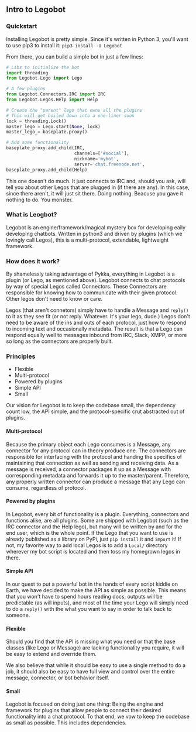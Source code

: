 ## Intro to Legobot

### Quickstart

Installing Legobot is pretty simple. Since it's written in Python 3, you'll want to use pip3 to install it: `pip3 install -U Legobot`

From there, you can build a simple bot in just a few lines: 

```python
# Libs to initialize the bot
import threading
from Legobot.Lego import Lego

# A few plugins
from Legobot.Connectors.IRC import IRC
from Legobot.Legos.Help import Help

# Create the "parent" lego that owns all the plugins
# This will get boiled down into a one-liner soon
lock = threading.Lock()
master_lego = Lego.start(None, lock)
master_lego_= baseplate.proxy()

# Add some functionality
baseplate_proxy.add_child(IRC,
                          channels=['#social'],
                          nickname='mybot',
                          server='chat.freenode.net',
baseplate_proxy.add_child(Help)
```

This one doesn't do much. It just connects to IRC and, should you ask, will tell you about other Legos that are plugged in (if there are any). In this case, since there aren't, it will just sit there. Doing nothing. Beacuse you gave it nothing to do. You monster.

### What is Leogbot?

Legobot is an engine/framework/magical mystery box for developing eaily developing chatbots. Written in python3 and driven by plugins (which we lovingly call Legos), this is a multi-protocol, extendable, lightweight framework. 

### How does it work?

By shamelessly taking advantage of Pykka, everything in Legobot is a plugin (or Lego, as mentioned above). Legobot connects to chat protocols by way of special Legos called Connectors. These Connectors are responsible for knowing how to communicate with their given protocol. Other legos don't need to know or care. 

Legos (that aren't connetors) simply have to handle a Message and `reply()` to it as they see fit (or not reply. Whatever. It's your lego, dude.) Legos don't need to be aware of the ins and outs of each protocol, just how to respond to incoming text and occasionally metadata. The result is that a Lego can respond equally well to messages inbound from IRC, Slack, XMPP, or more so long as the connectors are properly built.

### Principles

- Flexible
- Multi-protocol
- Powered by plugins
- Simple API
- Small

Our vision for Legobot is to keep the codebase small, the dependency count low, the API simple, and the protocol-specific crut abstracted out of plugins.

#### Multi-protocol

Because the primary object each Lego consumes is a Message, any connector for any protocol can in theory produce one. The connectors are responsible for interfacing with the protocol and handing the specifics of maintaining that connection as well as sending and receiving data. As a message is received, a connector packages it up as a Message with corresponding metadata and forwards it up to the master/parent. Therefore, any properly written connector can produce a message that any Lego can consume, regardless of protocol.

#### Powered by plugins

In Legobot, every bit of functionality is a plugin. Everything, connectors and functions alike, are all plugins. Some are shipped with Legobot (such as the IRC connector and the Help lego), but many will be written by and for the end user, which is the whole point. If the Lego that you want to use is already published as a library on PyPi, just `pip install` it and `import` it! If not, my favorite way to add local Legos is to add a `Local/` directory wherever my bot script is located and then toss my homegrown legos in there.

#### Simple API

In our quest to put a powerful bot in the hands of every script kiddie on Earth, we have decided to make the API as simple as possible. This means that you won't have to spend hours reading docs, outputs will be predictable (as will inputs), and most of the time your Lego will simply need to do a `reply()` with the what you want to say in order to talk back to someone. 

#### Flexible

Should you find that the API is missing what you need or that the base classes (like Lego or Message) are lacking functionality you require, it will be easy to extend and override them. 

We also believe that while it should be easy to use a single method to do a job, it should also be easy to have full view and control over the entire message, connector, or bot behavior itself.

#### Small

Legobot is focused on doing just one thing: Being the engine and framework for plugins that allow people to connect their desired functionality into a chat protocol. To that end, we vow to keep the codebase as small as possible. This includes dependencies.

